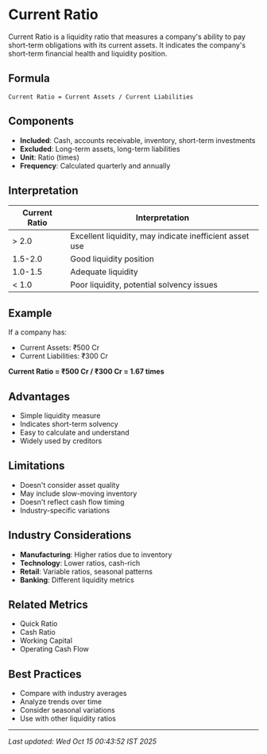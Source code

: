 # Current Ratio


Current Ratio is a liquidity ratio that measures a company's ability to pay short-term obligations with its current assets. It indicates the company's short-term financial health and liquidity position.

## Formula
```text
Current Ratio = Current Assets / Current Liabilities
```

## Components
- **Included**: Cash, accounts receivable, inventory, short-term investments
- **Excluded**: Long-term assets, long-term liabilities
- **Unit**: Ratio (times)
- **Frequency**: Calculated quarterly and annually

## Interpretation
| Current Ratio | Interpretation |
|---------------|----------------|
| > 2.0 | Excellent liquidity, may indicate inefficient asset use |
| 1.5-2.0 | Good liquidity position |
| 1.0-1.5 | Adequate liquidity |
| < 1.0 | Poor liquidity, potential solvency issues |

## Example
If a company has:
- Current Assets: ₹500 Cr
- Current Liabilities: ₹300 Cr

**Current Ratio = ₹500 Cr / ₹300 Cr = 1.67 times**

## Advantages
- Simple liquidity measure
- Indicates short-term solvency
- Easy to calculate and understand
- Widely used by creditors

## Limitations
- Doesn't consider asset quality
- May include slow-moving inventory
- Doesn't reflect cash flow timing
- Industry-specific variations

## Industry Considerations
- **Manufacturing**: Higher ratios due to inventory
- **Technology**: Lower ratios, cash-rich
- **Retail**: Variable ratios, seasonal patterns
- **Banking**: Different liquidity metrics

## Related Metrics
- Quick Ratio
- Cash Ratio
- Working Capital
- Operating Cash Flow

## Best Practices
- Compare with industry averages
- Analyze trends over time
- Consider seasonal variations
- Use with other liquidity ratios

---
*Last updated: Wed Oct 15 00:43:52 IST 2025*
